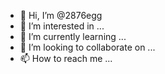 - 👋 Hi, I’m @2876egg
- 👀 I’m interested in ...
- 🌱 I’m currently learning ...
- 💞️ I’m looking to collaborate on ...
- 📫 How to reach me ...

<!---
2876egg/2876egg is a ✨ special ✨ repository because its `README.md` (this file) appears on your GitHub profile.
You can click the Preview link to take a look at your changes.
--->
